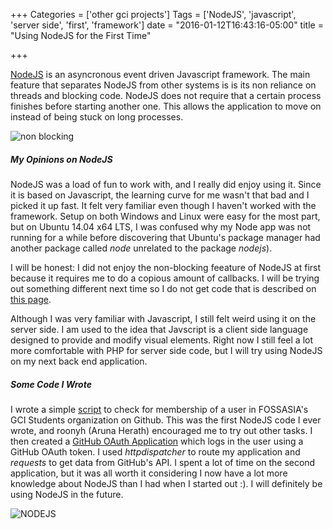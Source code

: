 +++
Categories = ['other gci projects']
Tags = ['NodeJS', 'javascript', 'server side', 'first', 'framework']
date = "2016-01-12T16:43:16-05:00"
title = "Using NodeJS for the First Time"

+++

[NodeJS](https://nodejs.org) is an asyncronous event driven Javascript framework. The main feature that separates NodeJS from other systems is is its non reliance on threads and blocking code. NodeJS does not require that a certain process finishes before starting another one. This allows the application to move on instead of being stuck on long processes.  

![non blocking](http://docs.oracle.com/cd/A87860_01/doc/appdev.817/a76975/oci02ba5.gif)

##### My Opinions on NodeJS
NodeJS was a load of fun to work with, and I really did enjoy using it. Since it is based on Javascript, the learning curve for me wasn't that bad and I picked it up fast. It felt very familiar even though I haven't worked with the framework. Setup on both Windows and Linux were easy for the most part, but on Ubuntu 14.04 x64 LTS, I was confused why my Node app was not running for a while before discovering that Ubuntu's package manager had another package called *node* unrelated to the package *nodejs*).  

I will be honest: I did not enjoy the non-blocking feeature of NodeJS at first because it requires me to do a copious amount of callbacks. I will be trying out something different next time so I do not get code that is described on [this page](callbackhell.com).  

Although I was very familiar with Javascript, I still felt weird using it on the server side. I am used to the idea that Javscript is a client side language designed to provide and modify visual elements. Right now I still feel a lot more comfortable with PHP for server side code, but I will try using NodeJS on my next back end application.  

##### Some Code I Wrote
I wrote a simple [script](https://gist.github.com/codethejason/c2b2d71814752eb10d4d) to check for membership of a user in FOSSASIA's GCI Students organization on Github. This was the first NodeJS code I ever wrote, and roonyh (Aruna Herath) encouraged me to try out other tasks. I then created a [GitHub OAuth Application](https://github.com/codethejason/GithubOAuth) which logs in the user using a GitHub OAuth token. I used *httpdispatcher* to route my application and *requests* to get data from GitHub's API. I spent a lot of time on the second application, but it was all worth it considering I now have a lot more knowledge about NodeJS than I had when I started out :). I will definitely be using NodeJS in the future.  

![NODEJS](http://dab1nmslvvntp.cloudfront.net/wp-content/uploads/2015/07/1436439824nodejs-logo.png)  
